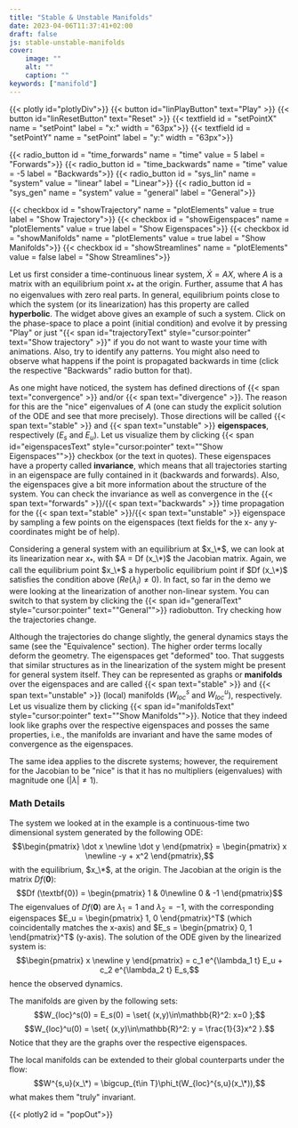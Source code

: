 ```yaml
---
title: "Stable & Unstable Manifolds"
date: 2023-04-06T11:37:41+02:00
draft: false
js: stable-unstable-manifolds
cover:
    image: ""
    alt: ""
    caption: ""
keywords: ["manifold"]
---
```

{{< plotly id="plotlyDiv">}}
{{< button id="linPlayButton" text="Play" >}}
{{< button id="linResetButton" text="Reset" >}}
{{< textfield id = "setPointX" name = "setPoint" label = "x:" width = "63px">}}
{{< textfield id = "setPointY" name = "setPoint" label = "y:" width = "63px">}}

{{< radio_button id = "time_forwards" name = "time" value = 5 label = "Forwards">}}
{{< radio_button id = "time_backwards" name = "time" value = -5 label = "Backwards">}}
{{< radio_button id = "sys_lin" name = "system" value = "linear" label = "Linear">}}
{{< radio_button id = "sys_gen" name = "system" value = "general" label = "General">}}

{{< checkbox id = "showTrajectory" name = "plotElements" value = true label = "Show Trajectory">}}
{{< checkbox id = "showEigenspaces" name = "plotElements" value = true label = "Show Eigenspaces">}}
{{< checkbox id = "showManifolds" name = "plotElements" value = true label = "Show Manifolds">}}
{{< checkbox id = "showStreamlines" name = "plotElements" value = false label = "Show Streamlines">}}

Let us first consider a time-continuous linear system, $\dot X = AX$, where $A$ is a matrix with an equilibrium point $x_*$ at the origin. Further, assume that $A$ has no eigenvalues with zero real parts. In general, equilibrium points close to which the system (or its linearization) has this property are called **hyperbolic**. The widget above gives an example of such a system. Click on the phase-space to place a point (initial condition) and evolve it by pressing "Play" or just "{{< span id="trajectoryText" style="cursor:pointer" text="Show trajectory" >}}" if you do not want to waste your time with animations. Also, try to identify any patterns. You might also need to observe what happens if the point is propagated backwards in time (click the respective "Backwards" radio button for that).

As one might have noticed, the system has defined directions of {{< span text="convergence" >}} and/or {{< span text="divergence" >}}. The reason for this are the "nice" eigenvalues of $A$ (one can study the explicit solution of the ODE and see that more precisely). Those directions will be called {{< span text="stable" >}} and {{< span text="unstable" >}} **eigenspaces**, respectively ($E_s$ and $E_u$). Let us visualize them by clicking {{< span id="eigenspacesText" style="cursor:pointer" text="\"Show Eigenspaces\"">}} checkbox (or the text in quotes). These eigenspaces have a property called **invariance**, which means that all trajectories starting in an eigenspace are fully contained in it (backwards and forwards). Also, the eigenspaces give a bit more information about the structure of the system. You can check the invariance as well as convergence in the {{< span text="forwards" >}}/{{< span text="backwards" >}} time propagation for the {{< span text="stable" >}}/{{< span text="unstable" >}} eigenspace by sampling a few points on the eigenspaces (text fields for the x- any y-coordinates might be of help).

Considering a general system with an equilibrium at $x_\*$, we can look at its linearization near $x_*$, with $A = Df (x_\*)$ the Jacobian matrix. Again, we call the equilibrium point $x_\*$ a hyperbolic equilibrium point if $Df (x_\*)$ satisfies the condition above ($Re(\lambda_i)\neq 0$). In fact, so far in the demo we were looking at the linearization of another non-linear system. You can switch to that system by clicking the {{< span id="generalText" style="cursor:pointer" text="\"General\"">}} radiobutton. Try checking how the trajectories change.

Although the trajectories do change slightly, the general dynamics stays the same (see the "Equivalence" section). The higher order terms locally deform the geometry. The eigenspaces get "deformed" too. That suggests that similar structures as in the linearization of the system might be present for general system itself. They can be represented as graphs or **manifolds** over the eigenspaces and are called {{< span text="stable" >}} and {{< span text="unstable" >}} (local) manifolds ($W_{loc}^s$ and $W_{loc}^u$), respectively. Let us visualize them by clicking {{< span id="manifoldsText" style="cursor:pointer" text="\"Show Manifolds\"">}}. Notice that they indeed look like graphs over the respective eigenspaces and posses the same properties, i.e., the manifolds are invariant and have the same modes of convergence as the eigenspaces.

The same idea applies to the discrete systems; however, the requirement for the Jacobian to be "nice" is that it has no multipliers (eigenvalues) with magnitude one ($|\lambda|\neq 1$).

### Math Details
The system we looked at in the example is a continuous-time two dimensional system generated by the following ODE:
$$\begin{pmatrix} \dot x \newline \dot y \end{pmatrix} = \begin{pmatrix} x \newline -y + x^2 \end{pmatrix},$$
with the equilibrium, $x_\*$, at the origin. The Jacobian at the origin is the matrix $Df (\textbf{0})$:
$$Df (\textbf{0}) = \begin{pmatrix}
1 & 0\newline
0 & -1
\end{pmatrix}$$
The eigenvalues of $Df (\textbf{0})$ are $\lambda_1 = 1$ and $\lambda_2 = -1$, with the corresponding eigenspaces $E_u = \begin{pmatrix} 1, 0 \end{pmatrix}^T$ (which coincidentally matches the x-axis) and $E_s = \begin{pmatrix} 0, 1 \end{pmatrix}^T$ (y-axis).
The solution of the ODE given by the linearized system is:
$$\begin{pmatrix} x \newline y \end{pmatrix} = c_1 e^{\lambda_1 t} E_u + c_2 e^{\lambda_2 t} E_s,$$
hence the observed dynamics.

The manifolds are given by the following sets:
$$W_{loc}^s(0) = E_s(0) = \set{ (x,y)\in\mathbb{R}^2: x=0 };$$
$$W_{loc}^u(0) = \set{ (x,y)\in\mathbb{R}^2: y = \frac{1}{3}x^2 }.$$
Notice that they are the graphs over the respective eigenspaces.

The local manifolds can be extended to their global counterparts under the flow:
$$W^{s,u}(x_\*) = \bigcup_{t\in T}\phi_t(W_{loc}^{s,u}(x_\*)),$$
what makes them "truly" invariant.


{{< plotly2 id = "popOut">}}